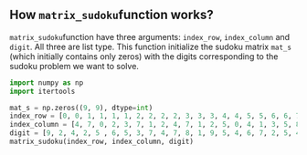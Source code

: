 ## How `matrix_sudoku`function works?
`matrix_sudoku`function have three arguments: `index_row`, `index_column` and `digit`. All three are list type. 
This function initialize the sudoku matrix `mat_s` (which initially contains only zeros) with the digits corresponding to the sudoku problem we want to solve. 

```python
import numpy as np
import itertools

mat_s = np.zeros((9, 9), dtype=int)
index_row = [0, 0, 1, 1, 1, 1, 2, 2, 2, 2, 3, 3, 3, 4, 4, 5, 5, 6, 6, 7, 7, 7, 8, 8]
index_column = [4, 7, 0, 2, 3, 7, 1, 2, 4, 7, 1, 2, 5, 0, 4, 1, 3, 5, 8, 0, 4, 6, 6, 8]
digit = [9, 2, 4, 2, 5 , 6, 5, 3, 7, 4, 7, 8, 1, 9, 5, 4, 6, 7, 2, 5, 4, 7, 1, 6]
matrix_sudoku(index_row, index_column, digit)

```

